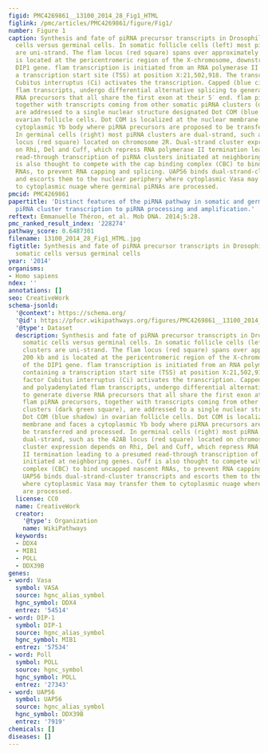 ```yaml
---
figid: PMC4269861__13100_2014_28_Fig1_HTML
figlink: /pmc/articles/PMC4269861/figure/Fig1/
number: Figure 1
caption: Synthesis and fate of piRNA precursor transcripts in Drosophila ovarian somatic
  cells versus germinal cells. In somatic follicle cells (left) most piRNA clusters
  are uni-strand. The flam locus (red square) spans over approximately 200 kb and
  is located at the pericentromeric region of the X-chromosome, downstream of the
  DIP1 gene. flam transcription is initiated from an RNA polymerase II promoter containing
  a transcription start site (TSS) at position X:21,502,918. The transcription factor
  Cubitus interruptus (Ci) activates the transcription. Capped (blue circle) and polyadenylated
  flam transcripts, undergo differential alternative splicing to generate diverse
  RNA precursors that all share the first exon at their 5′ end. flam piRNA precursors,
  together with transcripts coming from other somatic piRNA clusters (dark green square),
  are addressed to a single nuclear structure designated Dot COM (blue shadow) in
  ovarian follicle cells. Dot COM is localized at the nuclear membrane and faces a
  cytoplasmic Yb body where piRNA precursors are proposed to be transferred and processed.
  In germinal cells (right) most piRNA clusters are dual-strand, such as the 42AB
  locus (red square) located on chromosome 2R. Dual-strand cluster expression depends
  on Rhi, Del and Cuff, which repress RNA polymerase II termination leading to a presumed
  read-through transcription of piRNA clusters initiated at neighboring genes. Cuff
  is also thought to compete with the cap binding complex (CBC) to bind uncapped nascent
  RNAs, to prevent RNA capping and splicing. UAP56 binds dual-strand-cluster transcripts
  and escorts them to the nuclear periphery where cytoplasmic Vasa may transfer them
  to cytoplasmic nuage where germinal piRNAs are processed.
pmcid: PMC4269861
papertitle: 'Distinct features of the piRNA pathway in somatic and germ cells: from
  piRNA cluster transcription to piRNA processing and amplification.'
reftext: Emmanuelle Théron, et al. Mob DNA. 2014;5:28.
pmc_ranked_result_index: '228274'
pathway_score: 0.6487301
filename: 13100_2014_28_Fig1_HTML.jpg
figtitle: Synthesis and fate of piRNA precursor transcripts in Drosophila ovarian
  somatic cells versus germinal cells
year: '2014'
organisms:
- Homo sapiens
ndex: ''
annotations: []
seo: CreativeWork
schema-jsonld:
  '@context': https://schema.org/
  '@id': https://pfocr.wikipathways.org/figures/PMC4269861__13100_2014_28_Fig1_HTML.html
  '@type': Dataset
  description: Synthesis and fate of piRNA precursor transcripts in Drosophila ovarian
    somatic cells versus germinal cells. In somatic follicle cells (left) most piRNA
    clusters are uni-strand. The flam locus (red square) spans over approximately
    200 kb and is located at the pericentromeric region of the X-chromosome, downstream
    of the DIP1 gene. flam transcription is initiated from an RNA polymerase II promoter
    containing a transcription start site (TSS) at position X:21,502,918. The transcription
    factor Cubitus interruptus (Ci) activates the transcription. Capped (blue circle)
    and polyadenylated flam transcripts, undergo differential alternative splicing
    to generate diverse RNA precursors that all share the first exon at their 5′ end.
    flam piRNA precursors, together with transcripts coming from other somatic piRNA
    clusters (dark green square), are addressed to a single nuclear structure designated
    Dot COM (blue shadow) in ovarian follicle cells. Dot COM is localized at the nuclear
    membrane and faces a cytoplasmic Yb body where piRNA precursors are proposed to
    be transferred and processed. In germinal cells (right) most piRNA clusters are
    dual-strand, such as the 42AB locus (red square) located on chromosome 2R. Dual-strand
    cluster expression depends on Rhi, Del and Cuff, which repress RNA polymerase
    II termination leading to a presumed read-through transcription of piRNA clusters
    initiated at neighboring genes. Cuff is also thought to compete with the cap binding
    complex (CBC) to bind uncapped nascent RNAs, to prevent RNA capping and splicing.
    UAP56 binds dual-strand-cluster transcripts and escorts them to the nuclear periphery
    where cytoplasmic Vasa may transfer them to cytoplasmic nuage where germinal piRNAs
    are processed.
  license: CC0
  name: CreativeWork
  creator:
    '@type': Organization
    name: WikiPathways
  keywords:
  - DDX4
  - MIB1
  - POLL
  - DDX39B
genes:
- word: Vasa
  symbol: VASA
  source: hgnc_alias_symbol
  hgnc_symbol: DDX4
  entrez: '54514'
- word: DIP-1
  symbol: DIP-1
  source: hgnc_alias_symbol
  hgnc_symbol: MIB1
  entrez: '57534'
- word: Poll
  symbol: POLL
  source: hgnc_symbol
  hgnc_symbol: POLL
  entrez: '27343'
- word: UAP56
  symbol: UAP56
  source: hgnc_alias_symbol
  hgnc_symbol: DDX39B
  entrez: '7919'
chemicals: []
diseases: []
---
```

